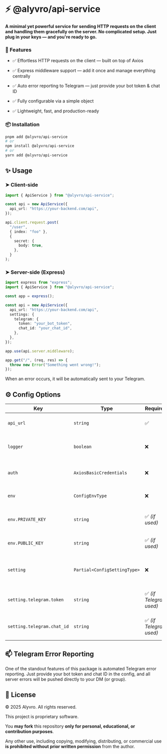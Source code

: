 # ⚡ @alyvro/api-service

**A minimal yet powerful service for sending HTTP requests on the client and handling them gracefully on the server. No complicated setup. Just plug in your keys — and you're ready to go.**

### 🚀 Features

- ✅ Effortless HTTP requests on the client — built on top of Axios

- ✅ Express middleware support — add it once and manage everything centrally

- ✅ Auto error reporting to Telegram — just provide your bot token & chat ID

- ✅ Fully configurable via a simple object

- ✅ Lightweight, fast, and production-ready

### 📦 Installation

```bash
pnpm add @alyvro/api-service
# or
npm install @alyvro/api-service
# or
yarn add @alyvro/api-service
```

## ✨ Usage

### ➤ Client-side

```ts
import { ApiService } from "@alyvro/api-service";

const api = new ApiService({
  api_url: "https://your-backend.com/api",
});

api.client.request.post(
  "/user",
  { index: "foo" },
  {
    secret: {
      body: true,
    },
  }
);
```

### ➤ Server-side (Express)

```ts
import express from "express";
import { ApiService } from "@alyvro/api-service";

const app = express();

const api = new ApiService({
  api_url: "https://your-backend.com/api",
  settings: {
    telegram: {
      token: "your_bot_token",
      chat_id: "your_chat_id",
    },
  },
});

app.use(api.server.middleware);

app.get("/", (req, res) => {
  throw new Error("Something went wrong!");
});
```

When an error occurs, it will be automatically sent to your Telegram.

## ⚙️ Config Options

| Key                        | Type                         | Required                | Description                                                    |
| -------------------------- | ---------------------------- | ----------------------- | -------------------------------------------------------------- |
| `api_url`                  | `string`                     | ✅                      | Base URL for sending HTTP requests                             |
| `logger`                   | `boolean`                    | ❌                      | Enable request/response logging (for debugging)                |
| `auth`                     | `AxiosBasicCredentials`      | ❌                      | HTTP Basic Auth credentials (`{ username, password }`)         |
| `env`                      | `ConfigEnvType`              | ❌                      | API keys and environment secrets                               |
| `env.PRIVATE_KEY`          | `string`                     | ✅ _(if used)_          | Your private key (can be used in secured requests)             |
| `env.PUBLIC_KEY`           | `string`                     | ✅ _(if used)_          | Your public key (can be used in client-side logic)             |
| `setting`                  | `Partial<ConfigSettingType>` | ❌                      | Additional settings for features like Telegram error reporting |
| `setting.telegram.token`   | `string`                     | ✅ _(if Telegram used)_ | Telegram Bot Token used for error notifications                |
| `setting.telegram.chat_id` | `string`                     | ✅ _(if Telegram used)_ | Telegram Chat/User ID where errors will be sent                |

## 📫 Telegram Error Reporting

One of the standout features of this package is automated Telegram error reporting.
Just provide your bot token and chat ID in the config, and all server errors will be pushed directly to your DM (or group).

## 📘 License

© 2025 Alyvro. All rights reserved.

This project is proprietary software.

You **may fork** this repository **only for personal, educational, or contribution purposes**.

Any other use, including copying, modifying, distributing, or commercial use **is prohibited without prior written permission** from the author.
